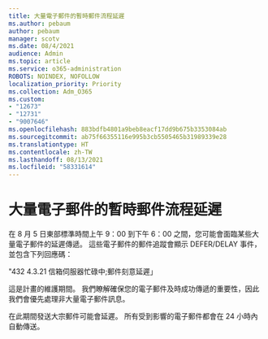 ```yaml
---
title: 大量電子郵件的暫時郵件流程延遲
ms.author: pebaum
author: pebaum
manager: scotv
ms.date: 08/4/2021
audience: Admin
ms.topic: article
ms.service: o365-administration
ROBOTS: NOINDEX, NOFOLLOW
localization_priority: Priority
ms.collection: Adm_O365
ms.custom:
- "12673"
- "12731"
- "9007646"
ms.openlocfilehash: 883bdfb4801a9beb8eacf17dd9b675b3353084ab
ms.sourcegitcommit: ab75f66355116e995b3cb5505465b31989339e28
ms.translationtype: HT
ms.contentlocale: zh-TW
ms.lasthandoff: 08/13/2021
ms.locfileid: "58331614"
---
```

# <a name="temporary-mail-flow-delay-for-bulk-emails"></a>大量電子郵件的暫時郵件流程延遲

在 8 月 5 日東部標準時間上午 9：00 到下午 6：00 之間，您可能會面臨某些大量電子郵件的延遲傳遞。 這些電子郵件的郵件追蹤會顯示 DEFER/DELAY 事件，並包含下列回應碼：

"432 4.3.21 信箱伺服器忙碌中;郵件刻意延遲」

這是計畫的維護期間。 我們瞭解確保您的電子郵件及時成功傳遞的重要性，因此我們會優先處理非大量電子郵件訊息。 

在此期間發送大宗郵件可能會延遲。 所有受到影響的電子郵件都會在 24 小時內自動傳送。
